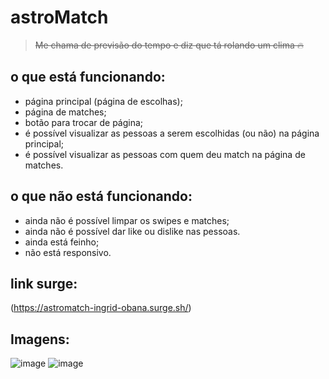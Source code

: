 # astroMatch

><s>Me chama de previsão do tempo e diz que tá rolando um clima 🔥</s>

## o que está funcionando:
- página principal (página de escolhas);
- página de matches;
- botão para trocar de página;
- é possível visualizar as pessoas a serem escolhidas (ou não) na página principal;
- é possível visualizar as pessoas com quem deu match na página de matches.
  
## o que não está funcionando: 
- ainda não é possível limpar os swipes e matches;
- ainda não é possível dar like ou dislike nas pessoas.
- ainda está feinho;
- não está responsivo.

## link surge: 
(https://astromatch-ingrid-obana.surge.sh/)

## Imagens:
![image](https://user-images.githubusercontent.com/60152991/138985461-7aa3e11f-59c1-4efb-a0d7-f998652036bb.png)
![image](https://user-images.githubusercontent.com/60152991/138985498-7336c901-15c1-46d6-b763-0611e418455b.png)